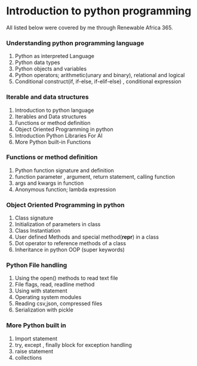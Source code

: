 # Introduction to python programming
All listed below were covered by me through Renewable Africa 365.

### Understanding python programming language
1. Python as interpreted Language
1. Python data types
1. Python objects and variables
1. Python operators; arithmetic(unary and binary), relational and logical
1. Conditional construct(if, if-else, if-elif-else) , conditional expression
### Iterable and data structures
1. Introduction to python language
1. Iterables and Data structures
1. Functions or method definition
1. Object Oriented Programming in python
1. Introduction Python Libraries For AI
1. More Python built-in Functions
### Functions or method definition
1. Python function signature and definition
1. function parameter , argument, return statement, calling function 
1. args and kwargs in function 
1. Anonymous function; lambda expression
### Object Oriented Programming in python
1. Class signature
1. Initialization of parameters in class 
1. Class Instantiation
1. User defined Methods  and special method(__repr__) in a class
1. Dot operator to reference methods of a class
1. Inheritance in python OOP (super keywords)
### Python File handling
1. Using the open() methods to read text file
1. File flags, read, readline method
1. Using with statement
1. Operating system modules
1. Reading csv,json, compressed files
1. Serialization with pickle
### More Python built in 
1. Import statement
1. try, except , finally block for exception handling
1. raise statement
1. collections
